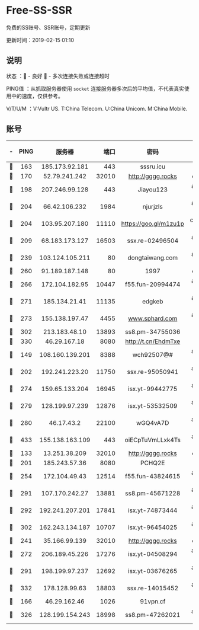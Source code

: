 # Free-SS-SSR

免费的SS账号、SSR账号，定期更新

更新时间：2019-02-15 01:10

## 说明

状态     ：🙂 - 良好 🙁 - 多次连接失败或连接超时

PING值   ：从抓取服务器使用 `socket` 连接服务器多次后的平均值，不代表真实使用中的速度，仅供参考。

V/T/U/M  ：V:Vultr US. T:China Telecom. U:China Unicom. M:China Mobile.

## 账号

|-|PING|服务器|端口|密码|加密方式|区域|V/T/U/M|
|:----:|:----:|:-----:|-----:|:----:|:----:|:----:|:----:|
|🙂|163|185.173.92.181|443|sssru.icu|rc4-md5|RU|10↑/10↑/10↑/10↑|
|🙂|170|52.79.241.242|32010|http://gggg.rocks|chacha20|KR|8↓/10↑/10↑/10↑|
|🙂|198|207.246.99.128|443|Jiayou123|aes-256-cfb|US|9↑/10↑/10↑/10↑|
|🙂|204|66.42.106.232|1984|njurjzls|aes-256-cfb|US|10↑/10↑/10↑/10↑|
|🙂|204|103.95.207.180|11110|https://goo.gl/m1zu1p|chacha20-ietf|US|9↑/10↑/9↑/10↑|
|🙂|209|68.183.173.127|16503|ssx.re-02496504|aes-256-cfb|US|9↑/10↑/9↑/10↑|
|🙂|239|103.124.105.211|80|dongtaiwang.com|aes-256-cfb|US|10↑/10↑/10↑/10↑|
|🙂|260|91.189.187.148|80|1997|chacha20|US|9↑/9↑/9↑/9↑|
|🙂|266|172.104.182.95|10447|f55.fun-20994474|aes-256-cfb|SG|9↓/10↑/10↑/10↑|
|🙂|271|185.134.21.41|11135|edgkeb|aes-256-cfb|GB|10↑/10↑/10↑/10↑|
|🙂|273|155.138.197.47|4455|www.sphard.com|aes-256-cfb|US|10↑/10↑/10↑/9↓|
|🙂|302|213.183.48.10|13893|ss8.pm-34755036|rc4-md5|RU|10↑/10↑/10↑/10↑|
|🙂|330|46.29.167.18|8080|http://t.cn/EhdmTxe|rc4-md5|RU|10↑/10↑/10↑/10↑|
|🙂|149|108.160.139.201|8388|wch92507@#|aes-256-cfb|JP|9↑/10↑/10↑/10↑|
|🙂|202|192.241.223.20|11750|ssx.re-95050941|aes-256-cfb|US|9↑/10↑/9↑/10↑|
|🙂|274|159.65.133.204|16945|isx.yt-99442775|aes-256-cfb|SG|9↑/10↑/9↑/10↑|
|🙂|279|128.199.97.239|12876|isx.yt-53532509|aes-256-cfb|SG|9↑/10↑/9↑/10↑|
|🙂|280|46.17.43.2|22100|wGQ4vA7D|aes-256-gcm|RU|8↑/10↑/10↑/10↑|
|🙂|433|155.138.163.109|443|oiECpTuVmLLxk4Ts|aes-256-cfb|US|9↑/10↑/10↑/9↓|
|🙂|133|13.251.38.209|32010|http://gggg.rocks|chacha20|SG|10↑/10↑/10↑/10↑|
|🙂|201|185.243.57.36|8080|PCHQ2E|rc4-md5|US|9↑/10↑/10↑/10↑|
|🙂|254|172.104.49.43|12514|f55.fun-43824615|aes-256-cfb|SG|9↑/10↑/9↑/10↑|
|🙂|291|107.170.242.27|13881|ss8.pm-45671228|aes-256-cfb|US|10↑/10↑/10↑/10↑|
|🙂|292|192.241.207.201|17841|isx.yt-74873444|aes-256-cfb|US|9↑/10↑/9↑/10↑|
|🙂|302|162.243.134.187|10707|isx.yt-96454025|aes-256-cfb|US|9↑/10↑/9↑/10↑|
|🙁|241|35.166.99.139|32010|http://gggg.rocks|chacha20|US|9↑/10↑/9↑/9↑|
|🙁|272|206.189.45.226|17276|isx.yt-04508294|aes-256-cfb|SG|9↑/10↑/9↑/10↑|
|🙁|291|198.199.97.237|12692|isx.yt-03676265|aes-256-cfb|US|9↑/10↑/9↑/10↑|
|🙁|332|178.128.99.63|18803|ssx.re-14015452|aes-256-cfb|SG|9↑/10↑/9↑/10↑|
|🙁|166|46.29.162.46|1026|91vpn.cf|rc4-md5|RU|9↑/8↑/9↑/10↑|
|🙁|326|128.199.154.243|18998|ss8.pm-47262021|aes-256-cfb|SG|10↑/10↑/10↑/10↑|
